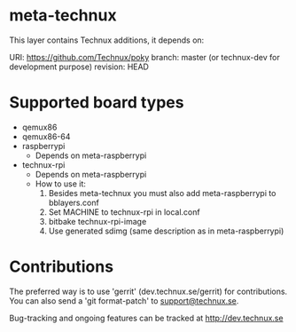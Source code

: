 meta-technux
============
This layer contains Technux additions, it depends on:

URI: https://github.com/Technux/poky
branch: master (or technux-dev for development purpose)
revision: HEAD


Supported board types
=====================
* qemux86
* qemux86-64
* raspberrypi
  - Depends on meta-raspberrypi
* technux-rpi
  - Depends on meta-raspberrypi
  - How to use it:
    1. Besides meta-technux you must also
       add meta-raspberrypi to bblayers.conf
    2. Set MACHINE to technux-rpi in local.conf
    3. bitbake technux-rpi-image
    4. Use generated sdimg (same description as in
       meta-raspberrypi)


Contributions
=============
The preferred way is to use 'gerrit' (dev.technux.se/gerrit) for contributions.
You can also send a 'git format-patch' to support@technux.se.

Bug-tracking and ongoing features can be tracked at http://dev.technux.se
